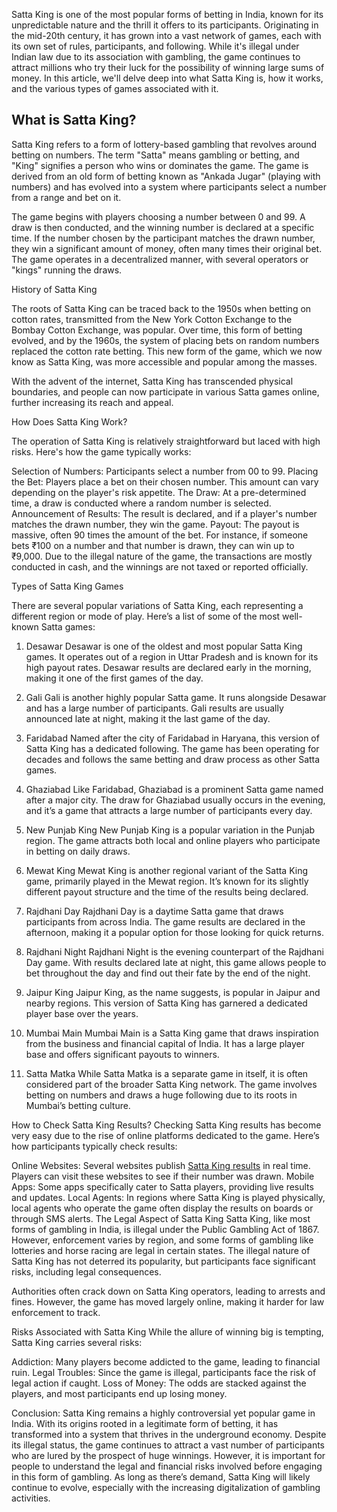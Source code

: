 Satta King is one of the most popular forms of betting in India, known for its unpredictable nature and the thrill it offers to its participants. Originating in the mid-20th century, it has grown into a vast network of games, each with its own set of rules, participants, and following. While it's illegal under Indian law due to its association with gambling, the game continues to attract millions who try their luck for the possibility of winning large sums of money. In this article, we'll delve deep into what Satta King is, how it works, and the various types of games associated with it.

<h2>What is Satta King?</h2>
Satta King refers to a form of lottery-based gambling that revolves around betting on numbers. The term "Satta" means gambling or betting, and "King" signifies a person who wins or dominates the game. The game is derived from an old form of betting known as "Ankada Jugar" (playing with numbers) and has evolved into a system where participants select a number from a range and bet on it.

The game begins with players choosing a number between 0 and 99. A draw is then conducted, and the winning number is declared at a specific time. If the number chosen by the participant matches the drawn number, they win a significant amount of money, often many times their original bet. The game operates in a decentralized manner, with several operators or "kings" running the draws.

History of Satta King

The roots of Satta King can be traced back to the 1950s when betting on cotton rates, transmitted from the New York Cotton Exchange to the Bombay Cotton Exchange, was popular. Over time, this form of betting evolved, and by the 1960s, the system of placing bets on random numbers replaced the cotton rate betting. This new form of the game, which we now know as Satta King, was more accessible and popular among the masses.

With the advent of the internet, Satta King has transcended physical boundaries, and people can now participate in various Satta games online, further increasing its reach and appeal.

How Does Satta King Work?

The operation of Satta King is relatively straightforward but laced with high risks. Here's how the game typically works:

Selection of Numbers: Participants select a number from 00 to 99.
Placing the Bet: Players place a bet on their chosen number. This amount can vary depending on the player's risk appetite.
The Draw: At a pre-determined time, a draw is conducted where a random number is selected.
Announcement of Results: The result is declared, and if a player's number matches the drawn number, they win the game.
Payout: The payout is massive, often 90 times the amount of the bet. For instance, if someone bets ₹100 on a number and that number is drawn, they can win up to ₹9,000.
Due to the illegal nature of the game, the transactions are mostly conducted in cash, and the winnings are not taxed or reported officially.

Types of Satta King Games

There are several popular variations of Satta King, each representing a different region or mode of play. Here’s a list of some of the most well-known Satta games:

1. Desawar
Desawar is one of the oldest and most popular Satta King games. It operates out of a region in Uttar Pradesh and is known for its high payout rates. Desawar results are declared early in the morning, making it one of the first games of the day.

2. Gali
Gali is another highly popular Satta game. It runs alongside Desawar and has a large number of participants. Gali results are usually announced late at night, making it the last game of the day.

3. Faridabad
Named after the city of Faridabad in Haryana, this version of Satta King has a dedicated following. The game has been operating for decades and follows the same betting and draw process as other Satta games.

4. Ghaziabad
Like Faridabad, Ghaziabad is a prominent Satta game named after a major city. The draw for Ghaziabad usually occurs in the evening, and it’s a game that attracts a large number of participants every day.

5. New Punjab King
New Punjab King is a popular variation in the Punjab region. The game attracts both local and online players who participate in betting on daily draws.

6. Mewat King
Mewat King is another regional variant of the Satta King game, primarily played in the Mewat region. It’s known for its slightly different payout structure and the time of the results being declared.

7. Rajdhani Day
Rajdhani Day is a daytime Satta game that draws participants from across India. The game results are declared in the afternoon, making it a popular option for those looking for quick returns.

8. Rajdhani Night
Rajdhani Night is the evening counterpart of the Rajdhani Day game. With results declared late at night, this game allows people to bet throughout the day and find out their fate by the end of the night.

9. Jaipur King
Jaipur King, as the name suggests, is popular in Jaipur and nearby regions. This version of Satta King has garnered a dedicated player base over the years.

10. Mumbai Main
Mumbai Main is a Satta King game that draws inspiration from the business and financial capital of India. It has a large player base and offers significant payouts to winners.

11. Satta Matka
While Satta Matka is a separate game in itself, it is often considered part of the broader Satta King network. The game involves betting on numbers and draws a huge following due to its roots in Mumbai’s betting culture.

How to Check Satta King Results?
Checking Satta King results has become very easy due to the rise of online platforms dedicated to the game. Here’s how participants typically check results:

Online Websites: Several websites publish <a href="https://sattaking5.in/">Satta King results</a> in real time. Players can visit these websites to see if their number was drawn.
Mobile Apps: Some apps specifically cater to Satta players, providing live results and updates.
Local Agents: In regions where Satta King is played physically, local agents who operate the game often display the results on boards or through SMS alerts.
The Legal Aspect of Satta King
Satta King, like most forms of gambling in India, is illegal under the Public Gambling Act of 1867. However, enforcement varies by region, and some forms of gambling like lotteries and horse racing are legal in certain states. The illegal nature of Satta King has not deterred its popularity, but participants face significant risks, including legal consequences.

Authorities often crack down on Satta King operators, leading to arrests and fines. However, the game has moved largely online, making it harder for law enforcement to track.

Risks Associated with Satta King
While the allure of winning big is tempting, Satta King carries several risks:

Addiction: Many players become addicted to the game, leading to financial ruin.
Legal Troubles: Since the game is illegal, participants face the risk of legal action if caught.
Loss of Money: The odds are stacked against the players, and most participants end up losing money.

Conclusion:
Satta King remains a highly controversial yet popular game in India. With its origins rooted in a legitimate form of betting, it has transformed into a system that thrives in the underground economy. Despite its illegal status, the game continues to attract a vast number of participants who are lured by the prospect of huge winnings. However, it is important for people to understand the legal and financial risks involved before engaging in this form of gambling. As long as there’s demand, Satta King will likely continue to evolve, especially with the increasing digitalization of gambling activities.
